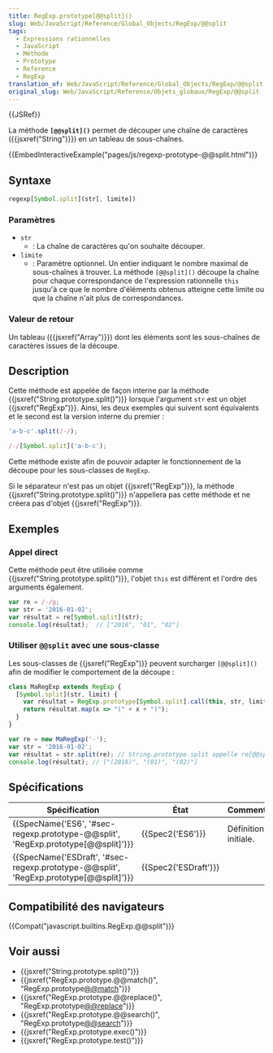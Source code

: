 ```yaml
---
title: RegExp.prototype[@@split]()
slug: Web/JavaScript/Reference/Global_Objects/RegExp/@@split
tags:
  - Expressions rationnelles
  - JavaScript
  - Méthode
  - Prototype
  - Reference
  - RegExp
translation_of: Web/JavaScript/Reference/Global_Objects/RegExp/@@split
original_slug: Web/JavaScript/Reference/Objets_globaux/RegExp/@@split
---
```

{{JSRef}}

La méthode **`[@@split]()`** permet de découper une chaîne de caractères ({{jsxref("String")}}) en un tableau de sous-chaînes.

{{EmbedInteractiveExample("pages/js/regexp-prototype-@@split.html")}}

## Syntaxe

```js
regexp[Symbol.split](str[, limite])
```

### Paramètres

- `str`
  - : La chaîne de caractères qu'on souhaite découper.
- `limite`
  - : Paramètre optionnel. Un entier indiquant le nombre maximal de sous-chaînes à trouver. La méthode `[@@split]()` découpe la chaîne pour chaque correspondance de l'expression rationnelle `this` jusqu'à ce que le nombre d'éléments obtenus atteigne cette limite ou que la chaîne n'ait plus de correspondances.

### Valeur de retour

Un tableau ({{jsxref("Array")}}) dont les éléments sont les sous-chaînes de caractères issues de la découpe.

## Description

Cette méthode est appelée de façon interne par la méthode {{jsxref("String.prototype.split()")}} lorsque l'argument `str` est un objet {{jsxref("RegExp")}}. Ainsi, les deux exemples qui suivent sont équivalents et le second est la version interne du premier :

```js
'a-b-c'.split(/-/);

/-/[Symbol.split]('a-b-c');
```

Cette méthode existe afin de pouvoir adapter le fonctionnement de la découpe pour les sous-classes de `RegExp`.

Si le séparateur n'est pas un objet {{jsxref("RegExp")}}, la méthode {{jsxref("String.prototype.split()")}} n'appellera pas cette méthode et ne créera pas d'objet {{jsxref("RegExp")}}.

## Exemples

### Appel direct

Cette méthode peut être utilisée comme  {{jsxref("String.prototype.split()")}}, l'objet `this` est différent et l'ordre des arguments également.

```js
var re = /-/g;
var str = '2016-01-02';
var résultat = re[Symbol.split](str);
console.log(résultat);  // ["2016", "01", "02"]
```

### Utiliser `@@split` avec une sous-classe

Les sous-classes de {{jsxref("RegExp")}} peuvent surcharger  `[@@split]()` afin de modifier le comportement de la découpe :

```js
class MaRegExp extends RegExp {
  [Symbol.split](str, limit) {
    var résultat = RegExp.prototype[Symbol.split].call(this, str, limit);
    return résultat.map(x => "(" + x + ")");
  }
}

var re = new MaRegExp('-');
var str = '2016-01-02';
var résultat = str.split(re); // String.prototype.split appelle re[@@split].
console.log(résultat); // ["(2016)", "(01)", "(02)"]
```

## Spécifications

| Spécification                                                                                                    | État                         | Commentaires         |
| ---------------------------------------------------------------------------------------------------------------- | ---------------------------- | -------------------- |
| {{SpecName('ES6', '#sec-regexp.prototype-@@split', 'RegExp.prototype[@@split]')}}     | {{Spec2('ES6')}}         | Définition initiale. |
| {{SpecName('ESDraft', '#sec-regexp.prototype-@@split', 'RegExp.prototype[@@split]')}} | {{Spec2('ESDraft')}} |                      |

## Compatibilité des navigateurs

{{Compat("javascript.builtins.RegExp.@@split")}}

## Voir aussi

- {{jsxref("String.prototype.split()")}}
- {{jsxref("RegExp.prototype.@@match()", "RegExp.prototype[@@match]()")}}
- {{jsxref("RegExp.prototype.@@replace()", "RegExp.prototype[@@replace]()")}}
- {{jsxref("RegExp.prototype.@@search()", "RegExp.prototype[@@search]()")}}
- {{jsxref("RegExp.prototype.exec()")}}
- {{jsxref("RegExp.prototype.test()")}}
